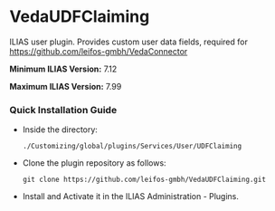 # VedaUDFClaiming
ILIAS user plugin. Provides custom user data fields, required for https://github.com/leifos-gmbh/VedaConnector

**Minimum ILIAS Version:**
7.12   

**Maximum ILIAS Version:**
7.99

### Quick Installation Guide
- Inside the directory:

    `./Customizing/global/plugins/Services/User/UDFClaiming`
    
- Clone the plugin repository as follows:
     
      git clone https://github.com/leifos-gmbh/VedaUDFClaiming.git

- Install and Activate it in the ILIAS Administration - Plugins.
